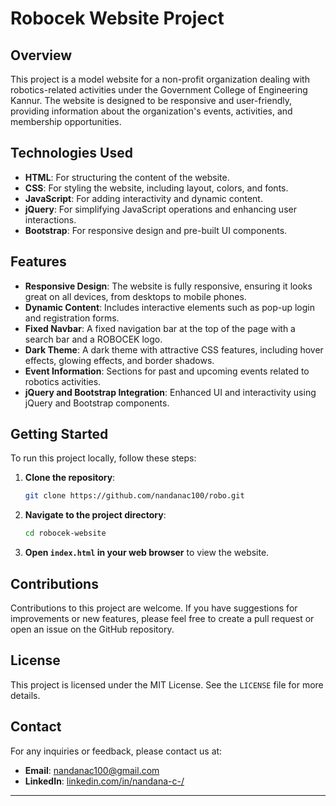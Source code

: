 # Robocek Website Project

## Overview
This project is a model website for a non-profit organization dealing with robotics-related activities under the Government College of Engineering Kannur. The website is designed to be responsive and user-friendly, providing information about the organization's events, activities, and membership opportunities.

## Technologies Used
- **HTML**: For structuring the content of the website.
- **CSS**: For styling the website, including layout, colors, and fonts.
- **JavaScript**: For adding interactivity and dynamic content.
- **jQuery**: For simplifying JavaScript operations and enhancing user interactions.
- **Bootstrap**: For responsive design and pre-built UI components.

## Features
- **Responsive Design**: The website is fully responsive, ensuring it looks great on all devices, from desktops to mobile phones.
- **Dynamic Content**: Includes interactive elements such as pop-up login and registration forms.
- **Fixed Navbar**: A fixed navigation bar at the top of the page with a search bar and a ROBOCEK logo.
- **Dark Theme**: A dark theme with attractive CSS features, including hover effects, glowing effects, and border shadows.
- **Event Information**: Sections for past and upcoming events related to robotics activities.
- **jQuery and Bootstrap Integration**: Enhanced UI and interactivity using jQuery and Bootstrap components.


## Getting Started
To run this project locally, follow these steps:

1. **Clone the repository**:
   ```bash
   git clone https://github.com/nandanac100/robo.git
   ```
2. **Navigate to the project directory**:
   ```bash
   cd robocek-website
   ```
3. **Open `index.html` in your web browser** to view the website.

## Contributions
Contributions to this project are welcome. If you have suggestions for improvements or new features, please feel free to create a pull request or open an issue on the GitHub repository.

## License
This project is licensed under the MIT License. See the `LICENSE` file for more details.

## Contact
For any inquiries or feedback, please contact us at:
- **Email**: nandanac100@gmail.com
- **LinkedIn**: [linkedin.com/in/nandana-c-/](https://www.linkedin.com/in/nandana-c-/)

---
